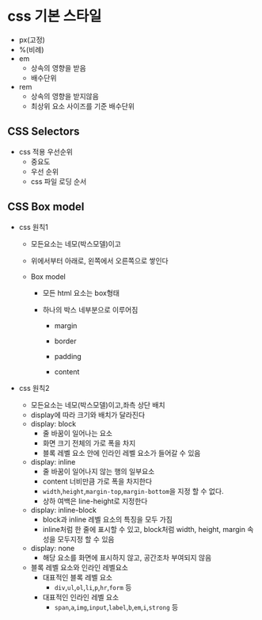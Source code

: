 # css 기본 스타일

* px(고정)
* %(비례)
* em
  * 상속의 영향을 받음
  * 배수단위
* rem
  * 상속의 영향을 받지않음
  * 최상위 요소 사이즈를 기준 배수단위

## CSS Selectors

* css 적용 우선순위
  * 중요도
  * 우선 순위
  * css 파일 로딩 순서

## CSS Box model

* css 원칙1

  * 모든요소는 네모(박스모델)이고

  * 위에서부터 아래로, 왼쪽에서 오른쪽으로 쌓인다

  * Box model

    * 모든 html 요소는 box형태

    * 하나의 박스 네부분으로 이루어짐

      * margin

      * border

      * padding

      * content
* css 원칙2
  * 모든요소는 네모(박스모델)이고,좌측 상단 배치
  * display에 따라 크기와 배치가 달라진다
  * display: block
    * 줄 바꿈이 일어나는 요소
    * 화면 크기 전체의 가로 폭을 차지
    * 블록 레벨 요소 안에 인라인 레벨 요소가 들어갈 수 있음
  * display: inline
    * 줄 바꿈이 일어나지 않는 행의 일부요소
    * content 너비만큼 가로 폭을 차지한다
    * ```width```,```height```,```margin-top```,```margin-bottom```을 지정 할 수 없다.
    * 상하 여백은 line-height로 지정한다
  * display: inline-block
    * block과  inline 레벨 요소의 특징을 모두 가짐
    *  inline처럼 한 줄에 표시할 수 있고, block처럼 width, height, margin 속성을 모두지정 할 수 있음
  * display: none
    * 해당 요소를 화면에 표시하지 않고, 공간조차 부여되지 않음
  * 블록 레벨 요소와 인라인 레벨요소
    * 대표적인 블록 레벨 요소
      * ```div```,```ul```,```ol```,```li```,```p```,```hr```,```form``` 등
    * 대표적인 인라인 레벨 요소
      * ```span```,```a```,```img```,```input```,```label```,```b```,```em```,```i```,```strong``` 등


​        

​        

